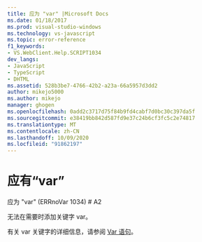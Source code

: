 ```yaml
---
title: 应为 "var" |Microsoft Docs
ms.date: 01/18/2017
ms.prod: visual-studio-windows
ms.technology: vs-javascript
ms.topic: error-reference
f1_keywords:
- VS.WebClient.Help.SCRIPT1034
dev_langs:
- JavaScript
- TypeScript
- DHTML
ms.assetid: 528b3be7-4766-42b2-a23a-66a5957d3dd2
author: mikejo5000
ms.author: mikejo
manager: ghogen
ms.openlocfilehash: 0add2c3717d75f84b9fd4cabf7d0bc30c397da5f
ms.sourcegitcommit: e38419bb842d587fd9e37c24b6cf3fc5c2e74817
ms.translationtype: MT
ms.contentlocale: zh-CN
ms.lasthandoff: 10/09/2020
ms.locfileid: "91862197"
---
```

# <a name="expected-var"></a>应有“var”
应为 "var" (ERRnoVar 1034) # A2  
  
 无法在需要时添加关键字 var。  
  
 有关 var 关键字的详细信息，请参阅 [Var 语句](https://developer.mozilla.org/docs/Web/JavaScript/Reference/Statements/var)。